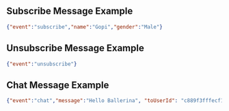 ## Subscribe Message Example

```json
{"event":"subscribe","name":"Gopi","gender":"Male"}
```

## Unsubscribe Message Example

```json
{"event":"unsubscribe"}
```

## Chat Message Example

```json
{"event":"chat","message":"Hello Ballerina", "toUserId": "c889f3fffecf137c-00018557-00000003-4694205f6ed43c07-1851679d"}
```